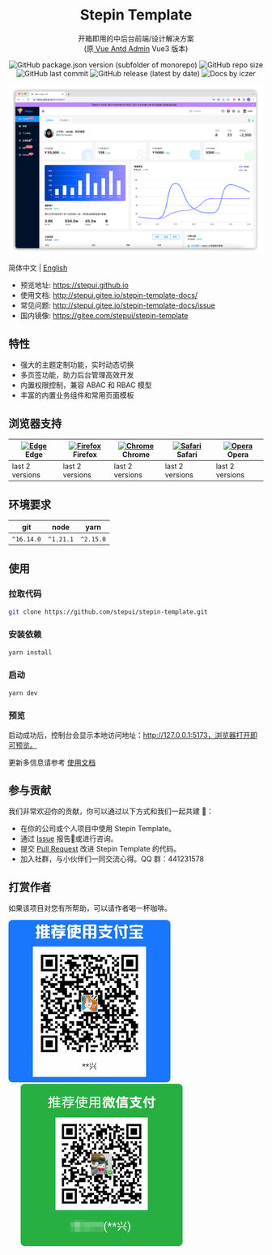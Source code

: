<h1 align="center">Stepin Template</h1>

<div align="center">

开箱即用的中后台前端/设计解决方案
<br/>
(原[ Vue Antd Admin](https://github.com/iczer/vue-antd-admin/) Vue3 版本)

![GitHub package.json version (subfolder of monorepo)](https://img.shields.io/github/package-json/v/stepui/stepin-template)
![GitHub repo size](https://img.shields.io/github/repo-size/stepui/stepin-template)
![GitHub last commit](https://img.shields.io/github/last-commit/stepui/stepin-template)
![GitHub release (latest by date)](https://img.shields.io/github/v/release/stepui/stepin-template)
![Docs by iczer](https://img.shields.io/badge/docs%20by-iczer-green)

![preview](./docs/images/preview.png) 

</div>

简体中文 | [English](./README-en_US.md)

- 预览地址: https://stepui.github.io
- 使用文档: http://stepui.gitee.io/stepin-template-docs/
- 常见问题: http://stepui.gitee.io/stepin-template-docs/issue
- 国内镜像: https://gitee.com/stepui/stepin-template

## 特性

- 强大的主题定制功能，实时动态切换
- 多页签功能，助力后台管理高效开发
- 内置权限控制，兼容 ABAC 和 RBAC 模型
- 丰富的内置业务组件和常用页面模板

## 浏览器支持
| [<img src="https://raw.githubusercontent.com/alrra/browser-logos/master/src/edge/edge_48x48.png" alt="Edge" width="24px" height="24px" />](http://godban.github.io/browsers-support-badges/)</br>Edge | [<img src="https://raw.githubusercontent.com/alrra/browser-logos/master/src/firefox/firefox_48x48.png" alt="Firefox" width="24px" height="24px" />](http://godban.github.io/browsers-support-badges/)</br>Firefox | [<img src="https://raw.githubusercontent.com/alrra/browser-logos/master/src/chrome/chrome_48x48.png" alt="Chrome" width="24px" height="24px" />](http://godban.github.io/browsers-support-badges/)</br>Chrome | [<img src="https://raw.githubusercontent.com/alrra/browser-logos/master/src/safari/safari_48x48.png" alt="Safari" width="24px" height="24px" />](http://godban.github.io/browsers-support-badges/)</br>Safari | [<img src="https://raw.githubusercontent.com/alrra/browser-logos/master/src/opera/opera_48x48.png" alt="Opera" width="24px" height="24px" />](http://godban.github.io/browsers-support-badges/)</br>Opera |
| --- | --- | --- | --- | --- |
| last 2 versions | last 2 versions | last 2 versions | last 2 versions | last 2 versions |
## 环境要求

|git|node|yarn|
|---|----|----|
|`^16.14.0`|`^1.21.1`|`^2.15.0`|

## 使用

### 拉取代码

```sh
git clone https://github.com/stepui/stepin-template.git
```

### 安装依赖

```sh
yarn install
```

### 启动

```sh
yarn dev
```

### 预览

启动成功后，控制台会显示本地访问地址：http://127.0.0.1:5173，浏览器打开即可预览。

更新多信息请参考 [使用文档]()

## 参与贡献

我们非常欢迎你的贡献，你可以通过以下方式和我们一起共建 :star2:：

- 在你的公司或个人项目中使用 Stepin Template。
- 通过 [Issue](https://github.com/stepui/stepin-template/issues/new) 报告:bug:或进行咨询。
- 提交 [Pull Request](https://github.com/stepui/stepin-template/pulls) 改进 Stepin Template 的代码。
- 加入社群，与小伙伴们一同交流心得。QQ 群：441231578

## 打赏作者
如果该项目对您有所帮助，可以请作者喝一杯咖啡。
<p>
  <img src="./docs/images/alipay.png" width="320px" style="display: inline-block; border-radius: 8px;" />
  <img src="./docs/images/wechatpay.png" width="320px" style="display: inline-block; margin-left: 24px; border-radius: 8px;" />
</p>
